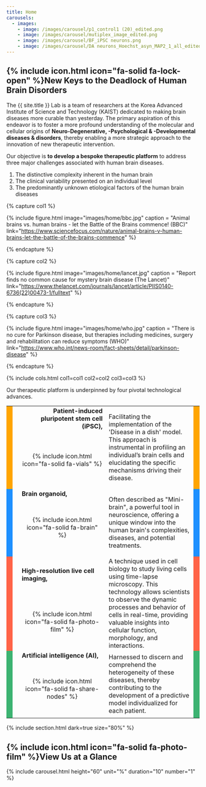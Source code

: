 ```yaml
---
title: Home
carousels:
  - images: 
    - image: /images/carousel/p1_control1 (20)_edited.png
    - image: /images/carousel/mutiplex_image_edited.png
    - image: /images/carousel/BF_iPSC neurons.png
    - image: /images/carousel/DA neurons_Hoechst_asyn_MAP2_1_all_edited.png
---
```


## {% include icon.html icon="fa-solid fa-lock-open" %}New Keys to the Deadlock of Human Brain Disorders

The {{ site.title }} Lab is a team of researchers at the Korea Advanced Institute of Science and Technology (KAIST) dedicated to making brain diseases more curable than yesterday. The primary aspiration of this endeavor is to foster a more profound understanding of the molecular and cellular origins of <strong>Neuro-Degenerative, -Psychological & -Developmental diseases & disorders</strong>, thereby enabling a more strategic approach to the innovation of new therapeutic intervention.
<br>

Our objective is <strong>to develop a bespoke therapeutic platform</strong> to address three major challenges associated with human brain diseases.

<ol>
  <li>The distinctive complexity inherent in the human brain </li>
  
  <li>The clinical variability presented on an individual level </li>
  
  <li>The predominantly unknown etiological factors of the human brain diseases </li>
</ol>

{% capture col1 %}

{% include figure.html image="images/home/bbc.jpg" caption = "Animal brains vs. human brains - let the Battle of the Brains commence! (BBC)" link="https://www.sciencefocus.com/nature/animal-brains-v-human-brains-let-the-battle-of-the-brains-commence" %}

{% endcapture %}

{% capture col2 %}

{% include figure.html image="images/home/lancet.jpg" caption = "Report finds no common cause for mystery brain disease (The Lancet)" link="https://www.thelancet.com/journals/lancet/article/PIIS0140-6736(22)00473-1/fulltext" %}

{% endcapture %}

{% capture col3 %}

{% include figure.html image="images/home/who.jpg" caption = "There is no cure for Parkinson disease, but therapies including medicines, surgery and rehabilitation can reduce symptoms (WHO)" link="https://www.who.int/news-room/fact-sheets/detail/parkinson-disease" %}

{% endcapture %}

{% include cols.html col1=col1 col2=col2 col3=col3 %}

Our therapeutic platform is underpinned by four pivotal technological advances.

<table style="width:100%">
  <tr>
    <td rowspan="2" style="background-color:Orange;"></td>
    <td rowspan="2" style="width:1%" ></td>
    <td style="width:45%" align="right"><strong>Patient-induced pluripotent stem cell (iPSC),</strong></td>
    <td rowspan="2">Facilitating the implementation of the 'Disease in a dish' model. This approach is instrumental in profiling an individual’s brain cells and elucidating the specific mechanisms driving their disease.</td>
    <td rowspan="2" style="background-color:Orange;"></td>
  </tr>
  <tr style="height:150px">
    <td align="center">{% include icon.html icon="fa-solid fa-vials" %}</td>
  </tr>
  
  <tr>
    <td rowspan="2" style="background-color:DodgerBlue;"></td>
    <td rowspan="2"></td>
    <td><strong>Brain organoid,</strong></td>
    <td rowspan="2">Often described as "Mini-brain", a powerful tool in neuroscience, offering a unique window into the human brain's complexities, diseases, and potential treatments.</td>
    <td rowspan="2" style="background-color:DodgerBlue;"></td>
  </tr>
  <tr style="height:150px">
    <td align="center">{% include icon.html icon="fa-solid fa-brain" %}</td>
  </tr>
  
  <tr>
    <td rowspan="2" style="background-color:Tomato;"></td>
    <td rowspan="2"></td>
    <td><strong>High-resolution live cell imaging,</strong></td>
    <td rowspan="2">A technique used in cell biology to study living cells using time-lapse microscopy. This technology allows scientists to observe the dynamic processes and behavior of cells in real-time, providing valuable insights into cellular function, morphology, and interactions.</td>
    <td rowspan="2" style="background-color:Tomato;"></td>
  </tr>
  <tr style="height:150px">
    <td align="center">{% include icon.html icon="fa-solid fa-photo-film" %}</td>
  </tr>
  
  <tr>
    <td rowspan="2" style="background-color:MediumSeaGreen;"></td>
    <td rowspan="2" ></td>
    <td><strong>Artificial intelligence (AI),</strong></td>
    <td rowspan="2" >Harnessed to discern and comprehend the heterogeneity of these diseases, thereby contributing to the development of a predictive model individualized for each patient.</td>
    <td rowspan="2" style="background-color:MediumSeaGreen;"></td>
  </tr>
  <tr style="height:150px">
    <td align="center">{% include icon.html icon="fa-solid fa-share-nodes" %}</td>
  </tr>
  
</table>

{% include section.html dark=true size="80%" %}

## {% include icon.html icon="fa-solid fa-photo-film" %}View Us at a Glance

{% include carousel.html height="60" unit="%" duration="10" number="1" %}
